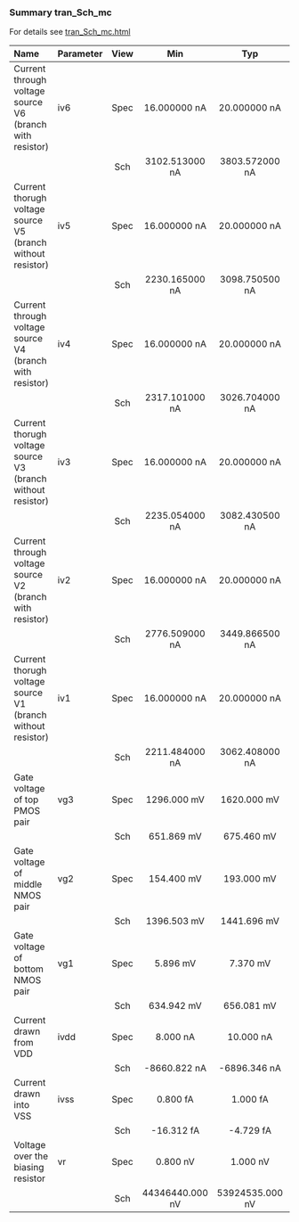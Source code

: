 ### Summary tran_Sch_mc

For details see <a href='tran_Sch_mc.html'>tran_Sch_mc.html</a>

|**Name**|**Parameter**|**View**|**Min** | **Typ** | **Max**|
|:---|:---|:---:|:---:|:---:|:---:|
|Current through voltage source V6 (branch with resistor)|iv6 | Spec | 16.000000 nA | 20.000000 nA | 24.000000 nA |
| | | Sch|3102.513000 nA | 3803.572000 nA | 4656.988000 nA |
|Current thorugh voltage source V5 (branch without resistor)|iv5 | Spec | 16.000000 nA | 20.000000 nA | 24.000000 nA |
| | | Sch|2230.165000 nA | 3098.750500 nA | 4032.303000 nA |
|Current through voltage source V4 (branch with resistor)|iv4 | Spec | 16.000000 nA | 20.000000 nA | 24.000000 nA |
| | | Sch|2317.101000 nA | 3026.704000 nA | 3898.693000 nA |
|Current thorugh voltage source V3 (branch without resistor)|iv3 | Spec | 16.000000 nA | 20.000000 nA | 24.000000 nA |
| | | Sch|2235.054000 nA | 3082.430500 nA | 4047.783000 nA |
|Current through voltage source V2 (branch with resistor)|iv2 | Spec | 16.000000 nA | 20.000000 nA | 24.000000 nA |
| | | Sch|2776.509000 nA | 3449.866500 nA | 4138.377000 nA |
|Current thorugh voltage source V1 (branch without resistor)|iv1 | Spec | 16.000000 nA | 20.000000 nA | 24.000000 nA |
| | | Sch|2211.484000 nA | 3062.408000 nA | 4052.891000 nA |
|Gate voltage of top PMOS pair|vg3 | Spec | 1296.000 mV | 1620.000 mV | 1944.000 mV |
| | | Sch|651.869 mV | 675.460 mV | 698.354 mV |
|Gate voltage of middle NMOS pair|vg2 | Spec | 154.400 mV | 193.000 mV | 231.600 mV |
| | | Sch|1396.503 mV | 1441.696 mV | 1479.430 mV |
|Gate voltage of bottom NMOS pair|vg1 | Spec | 5.896 mV | 7.370 mV | 8.844 mV |
| | | Sch|634.942 mV | 656.081 mV | 676.156 mV |
|Current drawn from VDD|ivdd | Spec | 8.000 nA | 10.000 nA | 12.000 nA |
| | | Sch|-8660.822 nA | -6896.346 nA | -5389.759 nA |
|Current drawn into VSS|ivss | Spec | 0.800 fA | 1.000 fA | 1.200 fA |
| | | Sch|-16.312 fA | -4.729 fA | 12.329 fA |
|Voltage over the biasing resistor|vr | Spec | 0.800 nV | 1.000 nV | 1.200 nV |
| | | Sch|44346440.000 nV | 53924535.000 nV | 63697770.000 nV |
